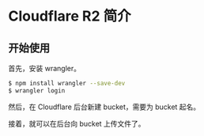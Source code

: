 # Cloudflare R2 简介

## 开始使用

首先，安装 wrangler。

```bash
$ npm install wrangler --save-dev
$ wrangler login
```

然后，在 Cloudflare 后台新建 bucket，需要为 bucket 起名。

接着，就可以在后台向 bucket 上传文件了。